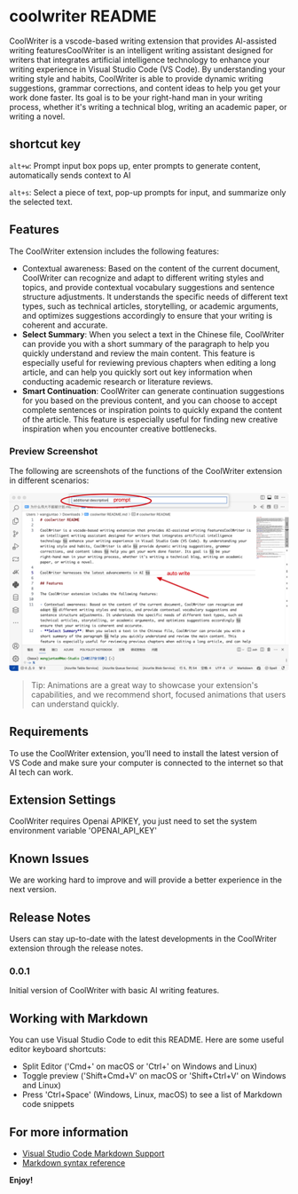 # coolwriter README

CoolWriter is a vscode-based writing extension that provides AI-assisted writing featuresCoolWriter is an intelligent writing assistant designed for writers that integrates artificial intelligence technology to enhance your writing experience in Visual Studio Code (VS Code). By understanding your writing style and habits, CoolWriter is able to provide dynamic writing suggestions, grammar corrections, and content ideas to help you get your work done faster. Its goal is to be your right-hand man in your writing process, whether it's writing a technical blog, writing an academic paper, or writing a novel. 

## shortcut key

`alt+w`: Prompt input box pops up, enter prompts to generate content, automatically sends context to AI

`alt+s`: Select a piece of text, pop-up prompts for input, and summarize only the selected text.

## Features

The CoolWriter extension includes the following features: 

- Contextual awareness: Based on the content of the current document, CoolWriter can recognize and adapt to different writing styles and topics, and provide contextual vocabulary suggestions and sentence structure adjustments. It understands the specific needs of different text types, such as technical articles, storytelling, or academic arguments, and optimizes suggestions accordingly to ensure that your writing is coherent and accurate. 
- **Select Summary**: When you select a text in the Chinese file, CoolWriter can provide you with a short summary of the paragraph to help you quickly understand and review the main content. This feature is especially useful for reviewing previous chapters when editing a long article, and can help you quickly sort out key information when conducting academic research or literature reviews. 
- **Smart Continuation**: CoolWriter can generate continuation suggestions for you based on the previous content, and you can choose to accept complete sentences or inspiration points to quickly expand the content of the article. This feature is especially useful for finding new creative inspiration when you encounter creative bottlenecks. 


### Preview Screenshot

The following are screenshots of the functions of the CoolWriter extension in different scenarios: 

![Smart Write](./assets/smart-write.png)

> Tip: Animations are a great way to showcase your extension's capabilities, and we recommend short, focused animations that users can understand quickly. 

## Requirements

To use the CoolWriter extension, you'll need to install the latest version of VS Code and make sure your computer is connected to the internet so that AI tech can work. 

## Extension Settings

CoolWriter requires Openai APIKEY, you just need to set the system environment variable 'OPENAI_API_KEY'

## Known Issues

We are working hard to improve and will provide a better experience in the next version. 

## Release Notes

Users can stay up-to-date with the latest developments in the CoolWriter extension through the release notes. 

### 0.0.1

Initial version of CoolWriter with basic AI writing features. 


## Working with Markdown

You can use Visual Studio Code to edit this README. Here are some useful editor keyboard shortcuts: 

- Split Editor ('Cmd+\' on macOS or 'Ctrl+\' on Windows and Linux)
- Toggle preview ('Shift+Cmd+V' on macOS or 'Shift+Ctrl+V' on Windows and Linux)
- Press 'Ctrl+Space' (Windows, Linux, macOS) to see a list of Markdown code snippets

## For more information

- [Visual Studio Code Markdown Support](http://code.visualstudio.com/docs/languages/markdown)
- [Markdown syntax reference](https://help.github.com/articles/markdown-basics/)

**Enjoy!**